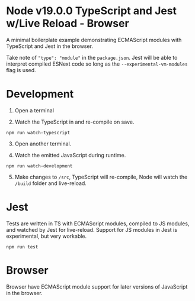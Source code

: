 # Node v19.0.0 TypeScript and Jest w/Live Reload - Browser

A minimal boilerplate example demonstrating ECMAScript modules with TypeScript and Jest in the browser.

Take note of `"type": "module"` in the `package.json`. Jest will be able to interpret compiled ESNext code so long as the `--experimental-vm-modules` flag is used.

# Development

1. Open a terminal

2. Watch the TypeScript in and re-compile on save.

```
npm run watch-typescript
```

3. Open another terminal.

4. Watch the emitted JavaScript during runtime.

```
npm run watch-development
```

5. Make changes to `/src`, TypeScript will re-compile, Node will watch the `/build` folder and live-reload.

# Jest

Tests are written in TS with ECMAScript modules, compiled to JS modules, and watched by Jest for live-reload. Support for JS modules in Jest is experimental, but very workable.

```
npm run test
```

# Browser

Browser have ECMAScript module support for later versions of JavaScript in the browser.
